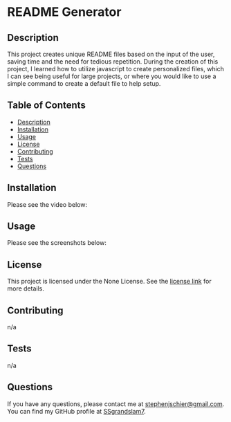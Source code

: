 # README Generator



## Description
This project creates unique README files based on the input of the user, saving time and the need for tedious repetition. During the creation of this project, I learned how to utilize javascript to create personalized files, which I can see being useful for large projects, or where you would like to use a simple command to create a default file to help setup.

## Table of Contents
- [Description](#description)
- [Installation](#installation)
- [Usage](#usage)
- [License](#license)
- [Contributing](#contributing)
- [Tests](#tests)
- [Questions](#questions)

## Installation
Please see the video below:

## Usage
Please see the screenshots below:

## License
This project is licensed under the None License. See the [license link]() for more details.

## Contributing
n/a

## Tests
n/a

## Questions
If you have any questions, please contact me at [stephenjschier@gmail.com](mailto:stephenjschier@gmail.com).
You can find my GitHub profile at [SSgrandslam7](https://github.com/SSgrandslam7).
